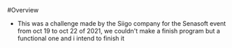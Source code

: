 #Overview
- This was a challenge made by the Siigo company for the Senasoft event from oct 19 to oct 22 of 2021, we couldn't make a finish program but a functional one and i intend to finish it

